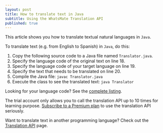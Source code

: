 ```yaml
---
layout: post
title: How to translate text in Java
subtitle: Using the WhatsMate Translation API
published: true
---
```


This article shows you how to translate textual natural languages in `Java`.

To translate text (e.g. from English to Spanish) in `Java`, do this:

1. Copy the following source code to a Java file named `Translator.java`.  <script src="https://gist.github.com/whatsmate/f1927a03d7981aaedfe81c61a0e96efa.js"></script>
2. Specify the language code of the original text on line 18.
3. Specify the language code of your target language on line 19.
4. Specify the text that needs to be translated on line 20.
4. Compile the Java file:  `javac Translator.java`
5. Execute the class to see the translated text: `java Translator`


Looking for your language code? See the <a target="_blank" href="http://api.whatsmate.net/v1/translation/supported-codes">complete listing</a>.


The trial account only allows you to call the translation API up to 10 times for learning purpose. [Subscribe to a Premium plan](http://www.whatsmate.net/translation-subscribe.html) to use the translation API seriously.


Want to translate text in another programming language? Check out the [Translation API](http://www.whatsmate.net/translation-api.html) page.


<br>
<script async src="//pagead2.googlesyndication.com/pagead/js/adsbygoogle.js"></script>
<ins class="adsbygoogle"
     style="display:inline-block;width:728px;height:90px"
     data-ad-client="ca-pub-7383487179928477"
     data-ad-slot="6959057004"></ins>
<script>
(adsbygoogle = window.adsbygoogle || []).push({});
</script>
<br>

